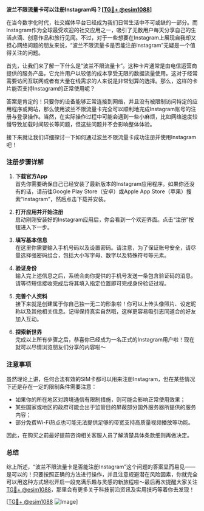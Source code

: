 **波兰不限流量卡可以注册Instagram吗？[[TG💪+ @esim1088](https://t.me/s/esim1088)]**

在当今数字化时代，社交媒体平台已经成为我们日常生活中不可或缺的一部分。而Instagram作为全球最受欢迎的社交应用之一，吸引了无数用户每天分享自己的生活点滴、创意作品和旅行见闻。不过，对于一些想要在Instagram上展现自我却又担心网络问题的朋友来说，“波兰不限流量卡是否能注册Instagram”无疑是一个值得关注的问题。

首先，让我们来了解一下什么是“波兰不限流量卡”。这种卡片通常是由电信运营商提供的服务产品，它允许用户以较低的成本享受无限的数据流量使用。这对于经常需要访问互联网或者有大量在线需求的人来说是非常划算的选择。那么，这样的卡片能否支持Instagram的正常使用呢？

答案是肯定的！只要你的设备能够正常连接到网络，并且没有被限制访问特定的应用程序或网站，那么使用波兰不限流量卡完全可以顺利地完成Instagram账号的注册与登录操作。当然，在实际操作过程中可能会遇到一些小麻烦，比如网络速度较慢导致加载时间较长等问题，但这些问题并不会影响整体体验。

接下来就让我们详细探讨一下如何通过波兰不限流量卡成功注册并使用Instagram吧！

### 注册步骤详解

1. **下载官方App**  
   首先你需要确保自己已经安装了最新版本的Instagram应用程序。如果你还没有的话，请前往Google Play Store（安卓）或Apple App Store（苹果）搜索“Instagram”，然后点击下载并安装。

2. **打开应用并开始注册**  
   启动刚刚安装好的Instagram应用后，你会看到一个欢迎界面。点击“注册”按钮进入下一步。

3. **填写基本信息**  
   在这里你需要输入手机号码以及设置密码。请注意，为了保证账号安全，请尽量选择强密码组合，包括大小写字母、数字以及特殊符号等元素。

4. **验证身份**  
   输入完上述信息之后，系统会向你提供的手机号发送一条包含验证码的消息。请等待短信接收完成后将其填入指定位置即可完成身份验证过程。

5. **完善个人资料**  
   接下来就是创建属于你自己独一无二的形象啦！你可以上传头像照片、设定昵称以及其他相关信息。记得保持真实自然哦，这样更容易吸引志同道合的好友加入互动。

6. **探索新世界**  
   完成以上所有步骤之后，恭喜你已经成为一名正式的Instagram用户啦！现在就可以尽情浏览朋友们分享的内容啦～

### 注意事项

虽然理论上讲，任何合法有效的SIM卡都可以用来注册Instagram，但在某些情况下还是存在一定的限制条件需要注意：
- 如果你的所在地区对跨境通信有限制措施，则可能会影响正常使用效果；
- 某些国家或地区的政府可能会出于监管目的屏蔽部分国外服务器所提供的服务内容；
- 部分免费Wi-Fi热点也可能无法提供足够的带宽支持高质量视频播放等功能。

因此，在购买之前最好提前咨询相关客服人员了解清楚具体条款细则再做决定。

### 总结

综上所述，“波兰不限流量卡是否能注册Instagram”这个问题的答案显而易见——是可以的！只要按照正确的方法进行操作，并且注意规避潜在风险因素，你就完全可以用这种方式轻松开启一段充满乐趣与灵感的新旅程啦～最后再次提醒大家关注[TG💪+ @esim1088](https://t.me/s/esim1088)，那里会有更多关于科技前沿资讯及实用技巧等着你去发现！

[[TG💪+ @esim1088](https://t.me/s/esim1088) ![Image](https://i.postimg.cc/4NQfJmqS/Snipaste-2025-05-13-00-14-12.png)]